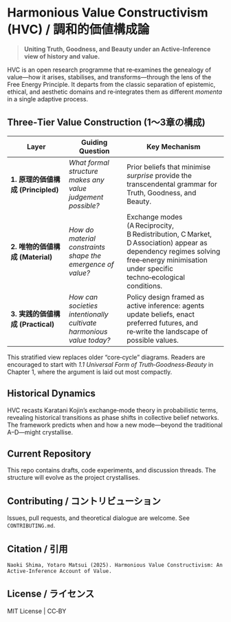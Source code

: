 # Harmonious Value Constructivism (HVC) / 調和的価値構成論

> **Uniting Truth, Goodness, and Beauty under an Active‑Inference view of history and value.**

HVC is an open research programme that re‑examines the genealogy of value—how it arises, stabilises, and transforms—through the lens of the Free Energy Principle. It departs from the classic separation of epistemic, ethical, and aesthetic domains and re‑integrates them as different *momenta* in a single adaptive process.

## Three‑Tier Value Construction (1〜3章の構成)
| Layer | Guiding Question | Key Mechanism |
|-------|-----------------|---------------|
| **1. 原理的価値構成 (Principled)** | *What formal structure makes any value judgement possible?* | Prior beliefs that minimise *surprise* provide the transcendental grammar for Truth, Goodness, and Beauty. |
| **2. 唯物的価値構成 (Material)** | *How do material constraints shape the emergence of value?* | Exchange modes (A Reciprocity, B Redistribution, C Market, D Association) appear as dependency regimes solving free‑energy minimisation under specific techno‑ecological conditions. |
| **3. 実践的価値構成 (Practical)** | *How can societies intentionally cultivate harmonious value today?* | Policy design framed as active inference: agents update beliefs, enact preferred futures, and re‑write the landscape of possible values. |

This stratified view replaces older “core‑cycle” diagrams. Readers are encouraged to start with *1.1 Universal Form of Truth‑Goodness‑Beauty* in Chapter 1, where the argument is laid out most compactly.

## Historical Dynamics
HVC recasts Karatani Kojin’s exchange‑mode theory in probabilistic terms, revealing historical transitions as phase shifts in collective belief networks. The framework predicts when and how a new mode—beyond the traditional A–D—might crystallise.

## Current Repository
This repo contains drafts, code experiments, and discussion threads. The structure will evolve as the project crystallises.

## Contributing / コントリビューション
Issues, pull requests, and theoretical dialogue are welcome. See `CONTRIBUTING.md`.

## Citation / 引用
```text
Naoki Shima, Yotaro Matsui (2025). Harmonious Value Constructivism: An Active‑Inference Account of Value.
```

## License / ライセンス
MIT License | CC‑BY

